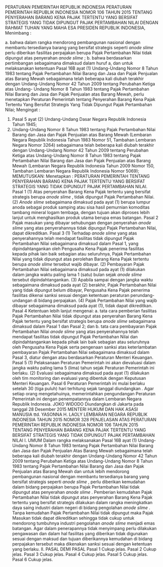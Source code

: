  PERATURAN PEMERINTAH REPUBLIK INDONESIA PERATURAN PEMERINTAH REPUBLIK INDONESIA NOMOR 106 TAHUN 2015 TENTANG PENYERAHAN BARANG KENA PAJAK TERTENTU YANG BERSIFAT STRATEGIS YANG TIDAK DIPUNGUT PAJAK PERTAMBAHAN NILAI
DENGAN RAHMAT TUHAN YANG MAHA ESA PRESIDEN REPUBLIK INDONESIA,
Menimbang :

a. bahwa dalam rangka mendorong pembangunan nasional dengan membantu tersedianya barang yang bersifat strategis seperti _anode slime_ perlu diberikan fasilitas perpajakan berupa Pajak Pertambahan Nilai tidak dipungut atas penyerahan _anode slime_ ;
b. bahwa berdasarkan pertimbangan sebagaimana dimaksud dalam huruf a, dan untuk melaksanakan ketentuan Pasal 16B ayat (1) Undang-Undang Nomor 8 Tahun 1983 tentang Pajak Pertambahan Nilai Barang dan Jasa dan Pajak Penjualan atas Barang Mewah sebagaimana telah beberapa kali diubah terakhir dengan Undang-Undang Nomor 42 Tahun 2009 tentang Perubahan Ketiga atas Undang- Undang Nomor 8 Tahun 1983 tentang Pajak Pertambahan Nilai Barang dan Jasa dan Pajak Penjualan atas Barang Mewah, perlu menetapkan Peraturan Pemerintah tentang Penyerahan Barang Kena Pajak Tertentu Yang Bersifat Strategis Yang Tidak Dipungut Pajak Pertambahan Nilai;
Mengingat :

1. Pasal 5 ayat (2) Undang-Undang Dasar Negara Republik Indonesia Tahun 1945;
2. Undang-Undang Nomor 8 Tahun 1983 tentang Pajak Pertambahan Nilai Barang dan Jasa dan Pajak Penjualan atas Barang Mewah (Lembaran Negara Republik Indonesia Tahun 1983 Nomor 51, Tambahan Lembaran Negara Nomor 3264) sebagaimana telah beberapa kali diubah terakhir dengan Undang-Undang Nomor 42 Tahun 2009 tentang Perubahan Ketiga atas Undang-Undang Nomor 8 Tahun 1983 tentang Pajak Pertambahan Nilai Barang dan Jasa dan Pajak Penjualan atas Barang Mewah (Lembaran Negara Republik Indonesia Tahun 2009 Nomor 150, Tambahan Lembaran Negara Republik Indonesia Nomor 5069);
MEMUTUSKAN:
 Menetapkan : PERATURAN PEMERINTAH TENTANG PENYERAHAN BARANG KENA PAJAK TERTENTU YANG BERSIFAT STRATEGIS YANG TIDAK DIPUNGUT PAJAK PERTAMBAHAN NILAI.
Pasal 1
(1) Atas penyerahan Barang Kena Pajak tertentu yang bersifat strategis berupa _anode slime_ , tidak dipungut Pajak Pertambahan Nilai.
(2) _Anode slime_ sebagaimana dimaksud pada ayat (1) berupa lumpur anoda sebagai produk samping atau sisa hasil pemurnian komoditas tambang mineral logam tembaga, dengan tujuan akan diproses lebih lanjut untuk menghasilkan produk utama berupa emas batangan.
Pasal 2
Pajak masukan yang dibayar sehubungan dengan penyerahan _anode slime_ yang atas penyerahannya tidak dipungut Pajak Pertambahan Nilai, dapat dikreditkan.
Pasal 3
(1) Terhadap _anode slime_ yang atas penyerahannya telah mendapat fasilitas tidak dipungut Pajak Pertambahan Nilai sebagaimana dimaksud dalam Pasal 1, yang dipindahtangankan oleh Pengusaha Kena Pajak penerima fasilitas kepada pihak lain baik sebagian atau seluruhnya, Pajak Pertambahan Nilai yang tidak dipungut atas perolehan Barang Kena Pajak tertentu berupa _anode slime_ tersebut wajib dibayar.
(2) Pembayaran Pajak Pertambahan Nilai sebagaimana dimaksud pada ayat (1) dilakukan dalam jangka waktu paling lama 1 (satu) bulan sejak _anode slime_ tersebut dipindahtangankan.
(3) Apabila sampai dengan jangka waktu sebagaimana dimaksud pada ayat (2) berakhir, Pajak Pertambahan Nilai yang tidak dipungut belum dibayar, Pengusaha Kena Pajak penerima fasilitas dikenai sanksi sesuai dengan ketentuan peraturan perundang-undangan di bidang perpajakan.
(4) Pajak Pertambahan Nilai yang wajib dibayar sebagaimana dimaksud pada ayat (1), tidak dapat dikreditkan.
Pasal 4
Ketentuan lebih lanjut mengenai:
a. tata cara pemberian fasilitas Pajak Pertambahan Nilai tidak dipungut atas penyerahan Barang Kena Pajak tertentu yang bersifat strategis berupa _anode slime_ sebagaimana dimaksud dalam Pasal 1 dan Pasal 2; dan
b. tata cara pembayaran Pajak Pertambahan Nilai _anode slime_ yang atas penyerahannya telah mendapat fasilitas tidak dipungut Pajak Pertambahan Nilai dan dipindahtangankan kepada pihak lain baik sebagian atau seluruhnya oleh Pengusaha Kena Pajak serta pengenaan sanksi atas keterlambatan pembayaran Pajak Pertambahan Nilai sebagaimana dimaksud dalam Pasal 3, diatur dengan atau berdasarkan Peraturan Menteri Keuangan.
Pasal 5
(1) Pelaksanaan Peraturan Pemerintah ini akan dievaluasi dalam jangka waktu paling lama 5 (lima) tahun sejak Peraturan Pemerintah ini berlaku.
(2) Evaluasi sebagaimana dimaksud pada ayat (1) dilakukan oleh tim monitoring dan evaluasi yang dibentuk dengan Keputusan Menteri Keuangan.
Pasal 6
Peraturan Pemerintah ini mulai berlaku setelah 30 (tiga puluh) hari terhitung sejak tanggal diundangkan _._
Agar setiap orang mengetahuinya, memerintahkan pengundangan Peraturan Pemerintah ini dengan penempatannya dalam Lembaran Negara Republik Indonesia. JOKO WIDODO Diundangkan di Jakarta pada tanggal 28 Desember 2015 MENTERI HUKUM DAN HAK ASASI MANUSIA ttd. YASONNA H. LAOLY LEMBARAN NEGARA REPUBLIK INDONESIA TAHUN 2015 NOMOR 328 PENJELASAN ATAS PERATURAN PEMERINTAH REPUBLIK INDONESIA NOMOR 106 TAHUN 2015 TENTANG PENYERAHAN BARANG KENA PAJAK TERTENTU YANG BERSIFAT STRATEGIS YANG TIDAK DIPUNGUT PAJAK PERTAMBAHAN NILAI I. UMUM Dalam rangka melaksanakan Pasal 16B ayat (1) Undang-Undang Nomor 8 Tahun 1983 tentang Pajak Pertambahan Nilai Barang dan Jasa dan Pajak Penjualan Atas Barang Mewah sebagaimana telah beberapa kali diubah terakhir dengan Undang-Undang Nomor 42 Tahun 2009 tentang Perubahan Ketiga atas Undang-Undang Nomor 8 Tahun 1983 tentang Pajak Pertambahan Nilai Barang dan Jasa dan Pajak Penjualan atas Barang Mewah dan untuk lebih mendorong pembangunan nasional dengan membantu tersedianya barang yang bersifat strategis seperti _anode slime_ , perlu diberikan kemudahan dalam bidang perpajakan berupa Pajak Pertambahan Nilai tidak dipungut atas penyerahan _anode slime_ . Pemberian kemudahan Pajak Pertambahan Nilai tidak dipungut atas penyerahan Barang Kena Pajak tertentu yang bersifat strategis dilakukan dalam rangka meningkatkan daya saing industri dalam negeri di bidang pengolahan _anode slime_ . Tanpa kemudahan Pajak Pertambahan Nilai tidak dipungut maka Pajak Masukan tidak dapat dikreditkan sehingga tidak cukup untuk mendorong tumbuhnya industri pengolahan _anode slime_ menjadi emas batangan. Agar dalam penerapannya tidak menyimpang perlu dilakukan pengawasan dan dalam hal fasilitas yang diberikan tidak digunakan sesuai dengan maksud dan tujuan diberikannya kemudahan di bidang perpajakan tersebut maka dikenakan sanksi sesuai dengan ketentuan yang berlaku. II. PASAL DEMI PASAL Pasal 1 Cukup jelas. Pasal 2 Cukup jelas. Pasal 3 Cukup jelas. Pasal 4 Cukup jelas. Pasal 5 Cukup jelas. Pasal 6 Cukup jelas.